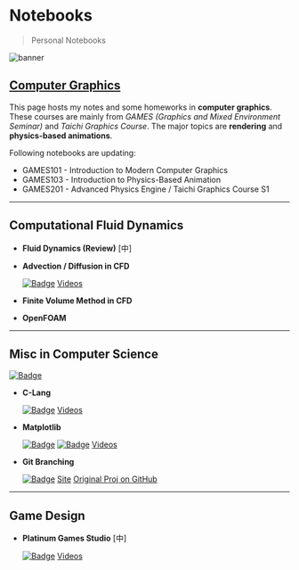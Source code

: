 # Notebooks

> Personal Notebooks

![banner](https://nikucyan.github.io/assets/img/Notebooks_banner.png)

## [Computer Graphics](https://nikucyan.github.io/sources/Notebooks/Graphics/CG) 

This page hosts my notes and some homeworks in **computer graphics**. These courses are mainly from *GAMES (Graphics and Mixed Environment Seminar)* and *Taichi Graphics Course*. The major topics are **rendering** and **physics-based animations**.

Following notebooks are updating:

- GAMES101 - Introduction to Modern Computer Graphics
- GAMES103 - Introduction to Physics-Based Animation
- GAMES201 - Advanced Physics Engine / Taichi Graphics Course S1

---

## Computational Fluid Dynamics

- **Fluid Dynamics (Review)** [中]

- **Advection / Diffusion in CFD**

  [![Badge](https://img.shields.io/badge/Adv_Diff-Notes-red)](https://nikucyan.github.io/sources/Notebooks/CFD/Adv_Diff.html) [Videos](https://www.bilibili.com/video/BV13E411B7bK)

- **Finite Volume Method in CFD** 

- **OpenFOAM** 

---

## Misc in Computer Science

[![Badge](https://img.shields.io/badge/Misc__Notes-Repo%20-informational)](https://github.com/Nikucyan/Notes_of_Misc)

- **C-Lang** 

  [![Badge](https://img.shields.io/badge/C-Notes-red)](https://nikucyan.github.io/sources/Notebooks/Misc/C)  [Videos](https://www.bilibili.com/video/BV1Q44y1x7Q4)

- **Matplotlib** 

  [![Badge](https://img.shields.io/badge/Matplotlib-Notes-red)](https://nikucyan.github.io/sources/Notebooks/Misc/Matplotlib) [![Badge](https://img.shields.io/badge/Matplotlib-Codes-yellow)](https://github.com/Nikucyan/Notes_of_Misc/tree/main/Matplotlib/Scripts)  [Videos](https://www.bilibili.com/video/BV1Jx411L7LU)

- **Git Branching** 

  [![Badge](https://img.shields.io/badge/Git-Notes-red)](https://nikucyan.github.io/sources/Notebooks/Misc/Git) [Site](https://learngitbranching.js.org/?NODEMO)  [Original Proj on GitHub](https://github.com/pcottle/learnGitBranching)

---

## Game Design

- **Platinum Games Studio** [中]

  [![Badge](https://img.shields.io/badge/Platinum-Notes-red)](https://nikucyan.github.io/sources/Notebooks/Game_Design/Platinium_Games_Course) [Videos](https://www.bilibili.com/cheese/play/ep11043)

